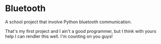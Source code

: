 # Bluetooth
A school project that involve Python bluetooth communication. 

That's my first project and I ain't a good programmer, but I think with yours help I can rendler this well.
I'm counting on you guys!
